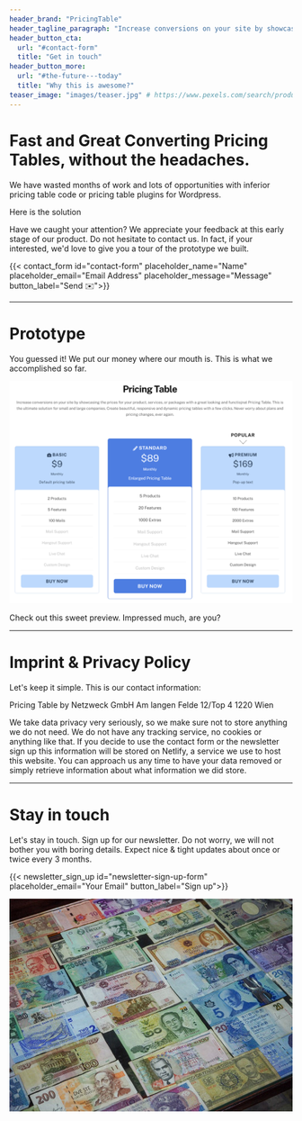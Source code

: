 ```yaml
---
header_brand: "PricingTable"
header_tagline_paragraph: "Increase conversions on your site by showcasing the prices for your product, services, or packages with a great looking and functiojnal Pricing Table. This is the ultimate solution for small and large companies. Create beautiful, responsive and dynamic pricing tables with a few clicks. Never worry about plans and pricing changes, ever again."
header_button_cta:
  url: "#contact-form"
  title: "Get in touch"
header_button_more:
  url: "#the-future---today"
  title: "Why this is awesome?"
teaser_image: "images/teaser.jpg" # https://www.pexels.com/search/product%20testing/
---
```


# Fast and Great Converting Pricing Tables, without the headaches.

We have wasted months of work and lots of opportunities with inferior pricing table code or pricing table plugins for Wordpress. 

Here is the solution 

Have we caught your attention? We appreciate your feedback at this early stage of our product. Do not hesitate to contact us. In fact, if your interested, we'd love to give you a tour of the prototype we built.

{{< contact_form id="contact-form" placeholder_name="Name" placeholder_email="Email Address" placeholder_message="Message" button_label="Send ✉️">}}

---

# Prototype

You guessed it! We put our money where our mouth is. This is what we accomplished so far.

![Prototype Work](_index.assets/image-20210123122937302.png)



Check out this sweet preview. Impressed much, are you?

---

# Imprint & Privacy Policy

Let's keep it simple. This is our contact information:

Pricing Table by Netzweck GmbH
Am langen Felde 12/Top 4
1220 Wien

We take data privacy very seriously, so we make sure not to store anything we do not need. We do not have any tracking service, no cookies or anything like that. If you decide to use the contact form or the newsletter sign up this information will be stored on Netlify, a service we use to host this website. You can approach us any time to have your data removed or simply retrieve information about what information we did store.

---

# Stay in touch

Let's stay in touch. Sign up for our newsletter. Do not worry, we will not bother you with boring details. Expect nice & tight updates about once or twice every 3 months.

{{< newsletter_sign_up id="newsletter-sign-up-form" placeholder_email="Your Email" button_label="Sign up">}}

![10 and 20 Us Dollar Bill](_index.assets/pexels-photo-5746260.jpeg)